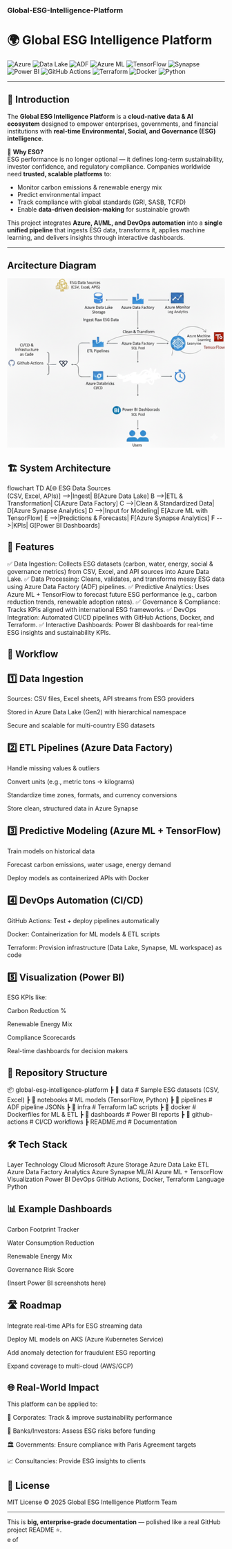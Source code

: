 ### Global-ESG-Intelligence-Platform
# 🌍 Global ESG Intelligence Platform  

![Azure](https://img.shields.io/badge/Azure-Cloud-blue?logo=microsoftazure)
![Data Lake](https://img.shields.io/badge/Azure%20Data%20Lake-Storage-lightblue?logo=microsoftazure)
![ADF](https://img.shields.io/badge/Azure%20Data%20Factory-ETL-yellow?logo=microsoftazure)
![Azure ML](https://img.shields.io/badge/Azure%20ML-Machine%20Learning-orange?logo=azureml)
![TensorFlow](https://img.shields.io/badge/TensorFlow-Predictive%20Modeling-red?logo=tensorflow)
![Synapse](https://img.shields.io/badge/Azure%20Synapse-Analytics-blue?logo=azuredevops)
![Power BI](https://img.shields.io/badge/Power%20BI-Visualization-gold?logo=powerbi)
![GitHub Actions](https://img.shields.io/badge/GitHub%20Actions-CI/CD-green?logo=githubactions)
![Terraform](https://img.shields.io/badge/Terraform-IaC-purple?logo=terraform)
![Docker](https://img.shields.io/badge/Docker-Containerization-blue?logo=docker)
![Python](https://img.shields.io/badge/Python-Data%20Science-lightgrey?logo=python)

---

## 📖 Introduction  

The **Global ESG Intelligence Platform** is a **cloud-native data & AI ecosystem** designed to empower enterprises, governments, and financial institutions with **real-time Environmental, Social, and Governance (ESG) intelligence**.  

🌱 **Why ESG?**  
ESG performance is no longer optional — it defines long-term sustainability, investor confidence, and regulatory compliance. Companies worldwide need **trusted, scalable platforms** to:  
- Monitor carbon emissions & renewable energy mix  
- Predict environmental impact  
- Track compliance with global standards (GRI, SASB, TCFD)  
- Enable **data-driven decision-making** for sustainable growth  

This project integrates **Azure, AI/ML, and DevOps automation** into a **single unified pipeline** that ingests ESG data, transforms it, applies machine learning, and delivers insights through interactive dashboards.  

---

## Arcitecture Diagram

![Arc Diagram](assets/arcdiagram.png)

## 🏗️ System Architecture  

flowchart TD
    A[🌐 ESG Data Sources<br>(CSV, Excel, APIs)] -->|Ingest| B[Azure Data Lake]
    B -->|ETL & Transformation| C[Azure Data Factory]
    C -->|Clean & Standardized Data| D[Azure Synapse Analytics]
    D -->|Input for Modeling| E[Azure ML with TensorFlow]
    E -->|Predictions & Forecasts| F[Azure Synapse Analytics]
    F -->|KPIs| G[Power BI Dashboards]

## 🚀 Features

✅ Data Ingestion: Collects ESG datasets (carbon, water, energy, social & governance metrics) from CSV, Excel, and API sources into Azure Data Lake.
✅ Data Processing: Cleans, validates, and transforms messy ESG data using Azure Data Factory (ADF) pipelines.
✅ Predictive Analytics: Uses Azure ML + TensorFlow to forecast future ESG performance (e.g., carbon reduction trends, renewable adoption rates).
✅ Governance & Compliance: Tracks KPIs aligned with international ESG frameworks.
✅ DevOps Integration: Automated CI/CD pipelines with GitHub Actions, Docker, and Terraform.
✅ Interactive Dashboards: Power BI dashboards for real-time ESG insights and sustainability KPIs.

## 🔄 Workflow
## 1️⃣ Data Ingestion

Sources: CSV files, Excel sheets, API streams from ESG providers

Stored in Azure Data Lake (Gen2) with hierarchical namespace

Secure and scalable for multi-country ESG datasets

## 2️⃣ ETL Pipelines (Azure Data Factory)

Handle missing values & outliers

Convert units (e.g., metric tons → kilograms)

Standardize time zones, formats, and currency conversions

Store clean, structured data in Azure Synapse

## 3️⃣ Predictive Modeling (Azure ML + TensorFlow)

Train models on historical data

Forecast carbon emissions, water usage, energy demand

Deploy models as containerized APIs with Docker

## 4️⃣ DevOps Automation (CI/CD)

GitHub Actions: Test + deploy pipelines automatically

Docker: Containerization for ML models & ETL scripts

Terraform: Provision infrastructure (Data Lake, Synapse, ML workspace) as code

## 5️⃣ Visualization (Power BI)

ESG KPIs like:

Carbon Reduction %

Renewable Energy Mix

Compliance Scorecards

Real-time dashboards for decision makers

## 📂 Repository Structure
📦 global-esg-intelligence-platform
 ┣ 📂 data             # Sample ESG datasets (CSV, Excel)
 ┣ 📂 notebooks        # ML models (TensorFlow, Python)
 ┣ 📂 pipelines        # ADF pipeline JSONs
 ┣ 📂 infra            # Terraform IaC scripts
 ┣ 📂 docker           # Dockerfiles for ML & ETL
 ┣ 📂 dashboards       # Power BI reports
 ┣ 📂 github-actions   # CI/CD workflows
 ┣ README.md           # Documentation

## 🛠 Tech Stack
Layer	Technology
Cloud	Microsoft Azure
Storage	Azure Data Lake
ETL	Azure Data Factory
Analytics	Azure Synapse
ML/AI	Azure ML + TensorFlow
Visualization	Power BI
DevOps	GitHub Actions, Docker, Terraform
Language	Python
## 📊 Example Dashboards

Carbon Footprint Tracker

Water Consumption Reduction

Renewable Energy Mix

Governance Risk Score

(Insert Power BI screenshots here)

## 🛣️ Roadmap

 Integrate real-time APIs for ESG streaming data

 Deploy ML models on AKS (Azure Kubernetes Service)

 Add anomaly detection for fraudulent ESG reporting

 Expand coverage to multi-cloud (AWS/GCP)

## 🌐 Real-World Impact

This platform can be applied to:

🌱 Corporates: Track & improve sustainability performance

🏦 Banks/Investors: Assess ESG risks before funding

🏛 Governments: Ensure compliance with Paris Agreement targets

📈 Consultancies: Provide ESG insights to clients

## 📝 License

MIT License © 2025 Global ESG Intelligence Platform Team


---

This is **big, enterprise-grade documentation** — polished like a real GitHub project README ⭐.  
e of

